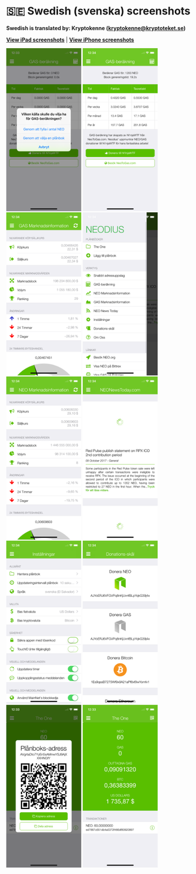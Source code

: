 # 🇸🇪 Swedish (svenska) screenshots

**Swedish is translated by: Kryptokenne (kryptokenne@kryptoteket.se)**

[**View iPad screenshots**](../iPad/swedish-screenshots.md) | [**View iPhone screenshots**](../iPhone/swedish-screenshots.md)

<img src="screen-gas-calculation-options.png" width="200" alt="GAS-beräkning - Välj en metod"> <img src="screen-gas-calculation.png" width="200" alt="GAS-beräkning"> <img src="screen-gas-market-info.png" width="200" alt="GAS Marknadsinformation"> <img src="screen-menu.png" width="200" alt="Neodius"> <img src="screen-neo-market-info.png" width="200" alt="NEO Marknadsinformation"> <img src="screen-neo-news-today.png" width="200" alt="NEO News Today"> <img src="screen-settings.png" width="200" alt="Inställningar"> <img src="screen-tip-jar.png" width="200" alt="Donations-skål"> <img src="screen-wallet-qr-code.png" width="200" alt="Nuvarande plånböcker - Dela adress"> <img src="screen-wallet.png" width="200" alt="Nuvarande plånböcker">